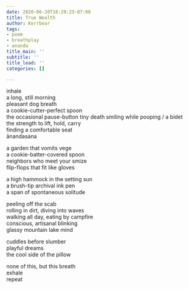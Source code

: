 ```yaml
---
date: 2020-06-20T16:29:23-07:00
title: True Wealth
author: Kerrbear
tags:
- poem
- breathplay
- ananda
title_main: ''
subtitle: ''
title_lead: ''
categories: []

---
```

inhale\
a long, still morning\
pleasant dog breath\
a cookie-cutter-perfect spoon\
the occasional pause-button tiny death<!--more-->
smiling while pooping / a bidet\
the strength to lift, hold, carry\
finding a comfortable seat\
ānandasana

a garden that vomits vege\
a cookie-batter-covered spoon\
neighbors who meet your smize\
flip-flops that fit like gloves

a high hammock in the setting sun\
a brush-tip archival ink pen\
a span of spontaneous solitude

peeling off the scab\
rolling in dirt, diving into waves\
walking all day, eating by campfire\
conscious, artisanal blinking\
glassy mountain lake mind

cuddles before slumber\
playful dreams\
the cool side of the pillow

none of this, but this breath\
exhale\
repeat